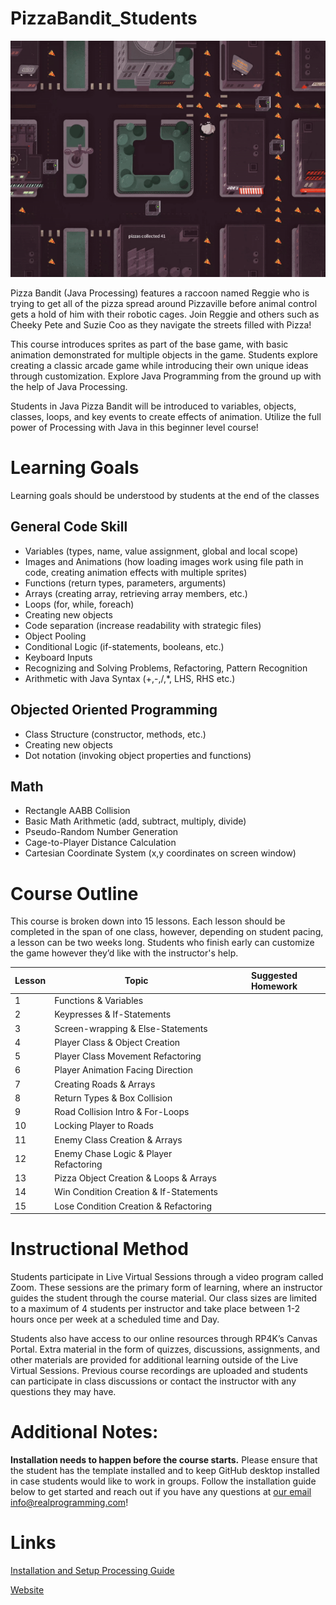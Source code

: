 # PizzaBandit_Students

![pizzabandit_gamepreview.gif](pizzabandit_gamepreview.gif)

Pizza Bandit (Java Processing) features a raccoon named Reggie who is trying to get all of the pizza spread around Pizzaville before animal control gets a hold of him with their robotic cages. Join Reggie and others such as Cheeky Pete and Suzie Coo as they navigate the streets filled with Pizza!

This course introduces sprites as part of the base game, with basic animation demonstrated for multiple objects in the game. Students explore creating a classic arcade game while introducing their own unique ideas through customization. Explore Java Programming from the ground up with the help of Java Processing.

Students in Java Pizza Bandit will be introduced to variables, objects, classes, loops, and key events to create effects of animation. Utilize the full power of Processing with Java in this beginner level course!

# Learning Goals

Learning goals should be understood by students at the end of the classes

## General Code Skill
* Variables (types, name, value assignment, global and local scope)
* Images and Animations (how loading images work using file path in code, creating animation effects with multiple sprites)
* Functions (return types, parameters, arguments)
* Arrays (creating array, retrieving array members, etc.)
* Loops (for, while, foreach)
* Creating new objects
* Code separation (increase readability with strategic files)
* Object Pooling
* Conditional Logic (if-statements, booleans, etc.)
* Keyboard Inputs
* Recognizing and Solving Problems, Refactoring, Pattern Recognition
* Arithmetic with Java Syntax (+,-,/,*, LHS, RHS etc.)

## Objected Oriented Programming
* Class Structure (constructor, methods, etc.)
* Creating new objects
* Dot notation (invoking object properties and functions)

## Math
* Rectangle AABB Collision
* Basic Math Arithmetic (add, subtract, multiply, divide)
* Pseudo-Random Number Generation
* Cage-to-Player Distance Calculation
* Cartesian Coordinate System (x,y coordinates on screen window)
  
# Course Outline
This course is broken down into 15 lessons. Each lesson should be completed in the span of one class, however, depending on student pacing,
a lesson can be two weeks long. Students who finish early can customize the game however they’d like with the instructor's help.

| Lesson | Topic                       | Suggested Homework                                   |
|------|-----------------------------------|------------------------------------------------------|
| 1    | Functions & Variables                      |                                                      |
| 2    | Keypresses & If-Statements                 |                                                      |
| 3    | Screen-wrapping & Else-Statements          |                                                      |
| 4    | Player Class & Object Creation             |                                                      |
| 5    | Player Class Movement Refactoring          |                                                      |
| 6    | Player Animation Facing Direction          |                                                      |
| 7    | Creating Roads & Arrays                    |                                                      |
| 8    | Return Types & Box Collision               |                                                      |
| 9    | Road Collision Intro & For-Loops           |                                                      |
| 10   | Locking Player to Roads                    |                                                      |
| 11   | Enemy Class Creation & Arrays              |                                                      |
| 12   | Enemy Chase Logic & Player Refactoring     |                                                      |
| 13   | Pizza Object Creation & Loops & Arrays     |                                                      |
| 14   | Win Condition Creation & If-Statements     |                                                      |
| 15   | Lose Condition Creation & Refactoring      |                                                      |

# Instructional Method
Students participate in Live Virtual Sessions through a video program called Zoom.
These sessions are the primary form of learning, where an instructor guides the student
through the course material. Our class sizes are limited to a maximum of 4 students per
instructor and take place between 1-2 hours once per week at a scheduled time and
Day.

Students also have access to our online resources through RP4K’s Canvas Portal.
Extra material in the form of quizzes, discussions, assignments, and other materials are
provided for additional learning outside of the Live Virtual Sessions. Previous course
recordings are uploaded and students can participate in class discussions or contact the
instructor with any questions they may have.


# Additional Notes:
**Installation needs to happen before the course starts.**
Please ensure that the student has the template installed and to keep GitHub desktop installed in case students would like to work in groups. Follow the installation guide below to get started and reach out if you have any questions at [our email info@realprogramming.com](mailto:info@realprogramming.com)!

# Links
[Installation and Setup Processing Guide](https://docs.google.com/document/d/1l68CybTafnAKsQsMTc5M8fqCZZZ0au7lIT8ssTyRpw0/edit?usp=sharing)

[Website](https://realprogramming.com/)
